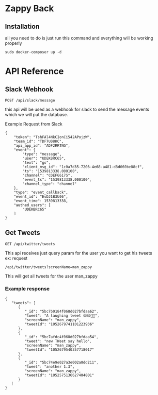 # Zappy Back


## Installation

all you need to do is just run this command and everything will be working properly

```
sudo docker-composer up -d
```

# API Reference

## Slack Webhook

```
POST /api/slack/message
```
this api will be used as a webhook for slack to send the message events which 
we will put the database.

Example Request from Slack
```
{
    "token": "TshFAl4NkCIonCi542APojzW",
    "team_id": "TDF7U08KC",
    "api_app_id": "ADF2RRTNG",
    "event": {
        "type": "message",
        "user": "UDEKBRC65",
        "text": "go",
        "client_msg_id": "1c0a7d35-7203-4e68-a481-d8d060be88cf",
        "ts": "1539813338.000100",
        "channel": "CDEFG617S",
        "event_ts": "1539813338.000100",
        "channel_type": "channel"
    },
    "type": "event_callback",
    "event_id": "EvDJ1B3U06",
    "event_time": 1539813338,
    "authed_users": [
        "UDEKBRC65"
    ]
}
```

## Get Tweets

```
GET /api/twitter/tweets
```

This api receives just query param for the user you want to get his tweets 
ex: request 

```
/api/twitter/tweets?screenName=man_zappy
```
This will get all tweets for the user man_zappy

### Example response

```
{
   "tweets": [
      {
         "_id": "5bc7b0184f068d027bfdaa62",
         "tweet": "A laughing tweet 😄😄🤣🤣",
         "screenName": "man_zappy",
         "tweetId": "1052679741101223936"
      },
      {
         "_id": "5bc7afdc4f068d027bfdaa54",
         "tweet": "new TWeet say hello",
         "screenName": "man_zappy",
         "tweetId": "1052679540357718017"
      },
      {
         "_id": "5bc74e9e027a3e002a0dd211",
         "tweet": "another 1.3",
         "screenName": "man_zappy",
         "tweetId": "1052575136627404801"
      }
   ]
}
```